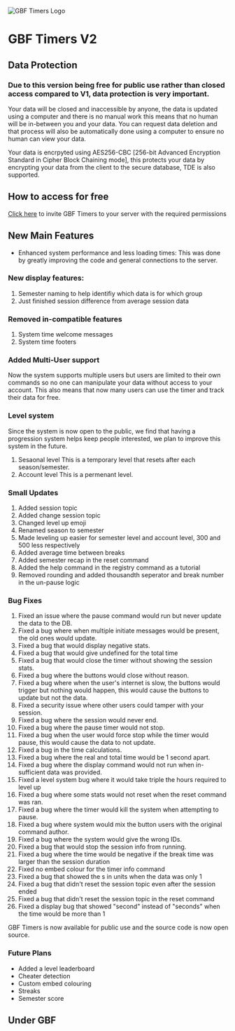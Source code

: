 ![GBF Timers Logo](https://cdn.discordapp.com/attachments/1059460680920612924/1066506968430301234/Screenshot_2023-01-22_015445-removebg-preview.png)
# GBF Timers V2

## Data Protection
### Due to this version being free for public use rather than closed access compared to V1, data protection is very important.

Your data will be closed and inaccessible by anyone, the data is updated using a computer and there is no manual work this means that no human will be in-between you and your data.
You can request data deletion and that process will also be automatically done using a computer to ensure no human can view your data.

Your data is encrpyted using AES256-CBC [256-bit Advanced Encryption Standard in Cipher Block Chaining mode], this protects your data by encrypting your data from the client to the secure database, TDE is also supported.

## How to access for free
[Click here](https://discord.com/api/oauth2/authorize?client_id=795361755223556116&permissions=1642787765494&scope=bot%20applications.commands) to invite GBF Timers to your server with the required permissions

## New Main Features

- Enhanced system performance and less loading times:
This was done by greatly improving the code and general connections to the server.

### New display features:
1. Semester naming to help identifiy which data is for which group
2. Just finished session difference from average session data

### Removed in-compatible features
1. System time welcome messages
2. System time footers

### Added Multi-User support
Now the system supports multiple users but users are limited to their own commands so no one can manipulate your data without access to your account.
This also means that now many users can use the timer and track their data for free.

### Level system

Since the system is now open to the public, we find that having a progression system helps keep people interested, we plan to improve this system in the future.
1. Sesaonal level
This is a temporary level that resets after each season/semester.
2. Account level
This is a permenant level.

### Small Updates
1. Added session topic
2. Added change session topic
3. Changed level up emoji
4. Renamed season to semester
5. Made leveling up easier for semester level and account level, 300 and 500 less respectively 
6. Added average time between breaks
7. Added semester recap in the reset command
8. Added the help command in the registry command as a tutorial
9. Removed rounding and added thousandth seperator and break number in the un-pause logic

### Bug Fixes
1. Fixed an issue where the pause command would run but never update the data to the DB.
2. Fixed a bug where when multiple initiate messages would be present, the old ones would update.
3. Fixed a bug that would display negative stats.
4. Fixed a bug that would give undefined for the total time
5. Fixed a bug that would close the timer without showing the session stats.
6. Fixed a bug where the buttons would close without reason.
7. Fixed a bug where when the user's internet is slow, the buttons would trigger but nothing would happen, this would cause the buttons to update but not the data.
8. Fixed a security issue where other users could tamper with your session.
9. Fixed a bug where the session would never end.
10. Fixed a bug where the pause timer would not stop.
11. Fixed a bug when the user would force stop while the timer would pause, this would cause the data to not update.
12. Fixed a bug in the time calculations.
13. Fixed a bug where the real and total time would be 1 second apart.
14. Fixed a bug where the display command would not run when in-sufficient data was provided.
15. Fixed a level system bug where it would take triple the hours required to level up
16. Fixed a bug where some stats would not reset when the reset command was ran.
17. Fixed a bug where the timer would kill the system when attempting to pause.
18. Fixed a bug where system would mix the button users with the original command author.
19. Fixed a bug where the system would give the wrong IDs.
20. Fixed a bug that would stop the session info from running.
21. Fixed a bug where the time would be negative if the break time was larger than the session duration
22. Fixed no embed colour for the timer info command
23. Fixed a bug that showed the s in units when the data was only 1
24. Fixed a bug that didn't reset the session topic even after the session ended
25. Fixed a bug that didn't reset the session topic in the reset command
26. Fixed a display bug that showed "second" instead of "seconds" when the time would be more than 1

GBF Timers is now available for public use and the source code is now open source.

### Future Plans

- Added a level leaderboard
- Cheater detection
- Custom embed colouring
- Streaks
- Semester score

## Under GBF
